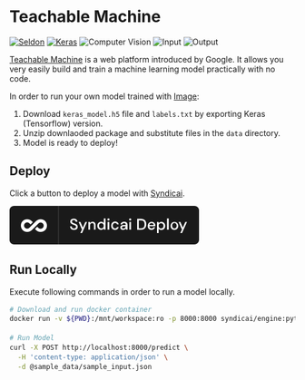 # Teachable Machine
[![Seldon](https://img.shields.io/badge/Engine-Seldon-F7B955)](https://www.seldon.io/)
[![Keras](https://img.shields.io/badge/Framework-Keras-79FFE1)](https://keras.io/)
![Computer Vision](https://img.shields.io/badge/Type-Computer%20Vision-79FFE1)
![Input](https://img.shields.io/badge/Input-JSON%20(base64)-79FFE1)
![Output](https://img.shields.io/badge/Output-JSON%20(list)-79FFE1)

[Teachable Machine](https://teachablemachine.withgoogle.com/) is a web platform introduced by Google. It allows you very easily build and train a machine learning model practically with no code.

In order to run your own model trained with [Image](https://teachablemachine.withgoogle.com/train/image):

1. Download `keras_model.h5` file and `labels.txt` by exporting Keras (Tensorflow) version. 
2. Unzip downlaoded package and substitute files in the `data` directory.
3. Model is ready to deploy!

## Deploy 
Click a button to deploy a model with [Syndicai](https://syndicai.co).

[![Syndicai-Deploy](https://raw.githubusercontent.com/syndicai/brand/main/button/deploy.svg)](https://app.syndicai.co/newModel?repository=https://github.com/syndicai/models/keras/teachable_machine)


## Run Locally
Execute following commands in order to run a model locally.
```bash
# Download and run docker container
docker run -v ${PWD}:/mnt/workspace:ro -p 8000:8000 syndicai/engine:python3.7 local

# Run Model
curl -X POST http://localhost:8000/predict \
  -H 'content-type: application/json' \
  -d @sample_data/sample_input.json
```
